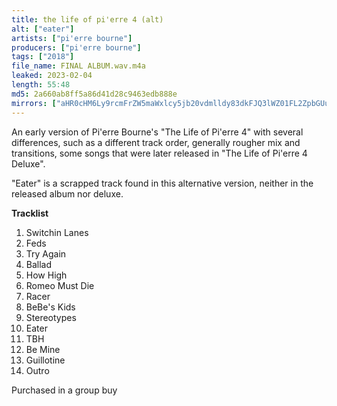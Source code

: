 ```yaml
---
title: the life of pi'erre 4 (alt)
alt: ["eater"]
artists: ["pi'erre bourne"]
producers: ["pi'erre bourne"]
tags: ["2018"]
file_name: FINAL ALBUM.wav.m4a
leaked: 2023-02-04
length: 55:48
md5: 2a660ab8ff5a86d41d28c9463edb888e
mirrors: ["aHR0cHM6Ly9rcmFrZW5maWxlcy5jb20vdmlldy83dkFJQ3lWZ01FL2ZpbGUuaHRtbA==", "aHR0cHM6Ly9kYnJlZS5vcmcvdi8wNjYwOTc="]
---
```

An early version of Pi'erre Bourne's "The Life of Pi'erre 4" with several differences, such as a different track order, generally rougher mix and transitions, some songs that were later released in "The Life of Pi'erre 4 Deluxe".

"Eater" is a scrapped track found in this alternative version, neither in the released album nor deluxe.

**Tracklist**
1. Switchin Lanes
2. Feds
3. Try Again
4. Ballad
5. How High
6. Romeo Must Die
7. Racer
8. BeBe's Kids
9. Stereotypes
10. Eater
11. TBH
12. Be Mine
13. Guillotine
14. Outro

Purchased in a group buy
